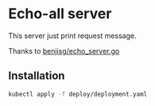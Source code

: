 # Echo-all server

This server just print request message. 

Thanks to [benjisg/echo_server.go](https://gist.github.com/benjisg/94ca2aab95f95c06d1006bd1e4f9ffd9)

## Installation

```bash
kubectl apply -f deploy/deployment.yaml
```


